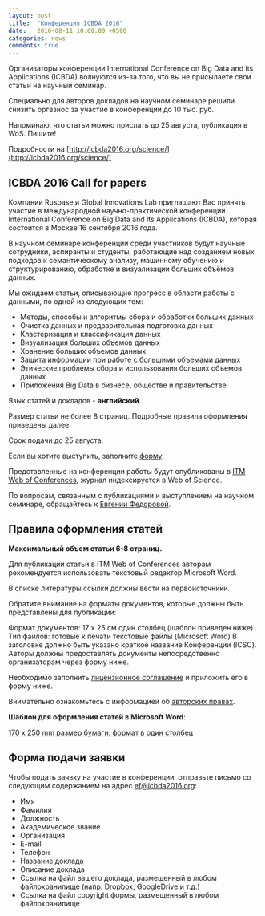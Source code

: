 ```yaml
---
layout: post
title:  "Конференция ICBDA 2016"
date:   2016-08-11 10:00:00 +0500
categories: news
comments: true
---
```


Организаторы конференции International Conference on Big Data and its Applications (ICBDA) волнуются из-за того, что вы не присылаете свои статьи на научный семинар. 

Специально для авторов докладов на научном семинаре решили снизить оргвзнос за участие в конференции до 10 тыс. руб.

Напоминаю, что статьи можно прислать до 25 августа, публикация в WoS. Пишите! 

Подробности на [http://icbda2016.org/science/](http://icbda2016.org/science/)

<!--more-->

## ICBDA 2016 Call for papers

Компании Rusbase и Global Innovations Lab приглашают Вас принять участие в международной научно-практической конференции International Conference on Big Data and its Applications (ICBDA), которая состоится в Москве 16 сентября 2016 года. 

В научном семинаре конференции среди участников будут научные сотрудники, аспиранты и студенты, работающие над созданием новых подходов к семантическому анализу, машинному обучению и структурированию, обработке и визуализации больших объёмов данных. 

Мы ожидаем статьи, описывающие прогресс в области работы с данными, по одной из следующих тем:

- Методы, способы и алгоритмы сбора и обработки больших данных
- Очистка данных и предварительная подготовка данных
- Кластеризация и классификация данных
- Визуализация больших объемов данных
- Хранение больших объемов данных
- Защита информации при работе с большими объемами данных
- Этические проблемы сбора и использования больших объемов данных 
- Приложения Big Data в бизнесе, обществе и правительстве

Язык статей и докладов - **английский**.

Размер статьи не более 8 страниц. Подробные правила оформления приведены далее. 

Срок подачи до 25 августа.

Если вы хотите выступить, заполните [форму](http://icbda2016.org/science/#call-for-paper-application).

Представленные на конференции работы будут опубликованы в [ITM Web of Conferences](http://www.itm-conferences.org/), журнал индексируется в Web of Science.

По вопросам, связанным с публикациями и выступлением на научном семинаре, обращайтесь к [Евгении Федоровой](ef@icbda2016.org).

## Правила оформления статей

**Максимальный объем статьи 6-8 страниц.**

Для публикации статьи в ITM Web of Conferences авторам рекомендуется использовать текстовый редактор Microsoft Word. 

В списке литературы ссылки должны вести на первоисточники. 

Обратите внимание на форматы документов, которые должны быть представлены для публикации: 

Формат документов: 17 х 25 см один столбец (шаблон приведен ниже)
Тип файлов: готовые к печати текстовые файлы (Microsoft Word)
В заголовке должно быть указано краткое название Конференции (ICSC).
Авторы должны предоставлять документы непосредственно организаторам через форму ниже.

Необходимо заполнить [лицензионное соглашение](http://www.itm-conferences.org/doc_journal/copyright/itmconf_copyright.pdf) и приложить его в форму ниже.

Внимательно ознакомьтесь с информацией об [авторских правах](http://www.itm-conferences.org/for-authors/license-agreement). 

**Шаблон для оформления статей в Microsoft Word**: 

[170 x 250 mm размер бумаги, формат в один столбец](http://www.itm-conferences.org/doc_journal/instructions/itmconf_1col.doc)

## Форма подачи заявки

Чтобы подать заявку на участие в конференции, отправьте письмо со следующим содержанием на адрес ef@icbda2016.org:

- Имя 
- Фамилия 
- Должность 
- Академическое звание 
- Организация 
- E-mail 
- Телефон 
- Название доклада 
- Описание доклада 
- Ссылка на файл вашего доклада, размещенный в любом файлохранилище (напр. Dropbox, GoogleDrive и т.д.) 
- Ссылка на файл copyright формы, размещенный в любом файлохранилище 
